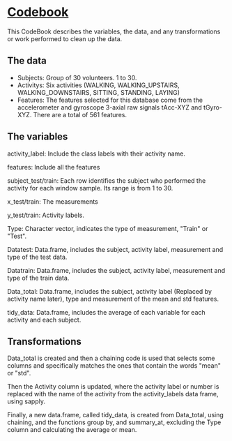 # <u>Codebook</u>

This CodeBook describes the variables, the data, and any transformations or work performed to clean up the data.

## The data

- Subjects: Group of 30 volunteers. 1 to 30.
- Activitys: Six activities (WALKING, WALKING_UPSTAIRS, WALKING_DOWNSTAIRS, SITTING, STANDING, LAYING)
- Features: The features selected for this database come from the accelerometer and gyroscope 3-axial raw signals tAcc-XYZ and tGyro-XYZ. There are a total of 561 features.

## The variables

activity_label: Include the class labels with their activity name.

features: Include all the features

subject_test/train: Each row identifies the subject who performed the activity for each window sample. Its range is from 1 to 30. 

x_test/train: The measurements

y_test/train: Activity labels.



Type: Character vector, indicates the type of measurement, "Train" or "Test".

Datatest: Data.frame, includes the subject, activity label, measurement and type of the test data.

Datatrain: Data.frame, includes the subject, activity label, measurement and type of the train data.

Data_total: Data.frame, includes the subject, activity label (Replaced by activity name later), type and measurement of the mean and std features.

tidy_data: Data.frame, includes the average of each variable for each activity and each subject.

## Transformations

Data_total is created and then a chaining code is used that selects some columns and specifically matches the ones that contain the words "mean" or "std".

Then the Activity column is updated, where the activity label or number is replaced with the name of the activity from the activity_labels data frame, using sapply.

Finally, a new data.frame, called tidy_data, is created from Data_total, using chaining, and the functions group by, and summary_at, excluding the Type column and calculating the average or mean.